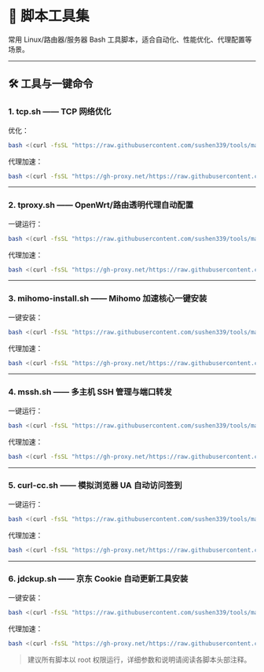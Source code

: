 

# 🚀 脚本工具集

常用 Linux/路由器/服务器 Bash 工具脚本，适合自动化、性能优化、代理配置等场景。

---

## 🛠️ 工具与一键命令

### 1. tcp.sh  —— TCP 网络优化
优化：

```bash
bash <(curl -fsSL "https://raw.githubusercontent.com/sushen339/tools/main/tcp.sh") 1
```

代理加速：

```bash
bash <(curl -fsSL "https://gh-proxy.net/https://raw.githubusercontent.com/sushen339/tools/main/tcp.sh") 1
```


---

### 2. tproxy.sh  —— OpenWrt/路由透明代理自动配置
一键运行：

```bash
bash <(curl -fsSL "https://raw.githubusercontent.com/sushen339/tools/main/tproxy.sh")
```

代理加速：

```bash
bash <(curl -fsSL "https://gh-proxy.net/https://raw.githubusercontent.com/sushen339/tools/main/tproxy.sh")
```

---

### 3. mihomo-install.sh  —— Mihomo 加速核心一键安装
一键安装：

```bash
bash <(curl -fsSL "https://raw.githubusercontent.com/sushen339/tools/main/mihomo-install.sh")
```

代理加速：

```bash
bash <(curl -fsSL "https://gh-proxy.net/https://raw.githubusercontent.com/sushen339/tools/main/mihomo-install.sh")
```

---

### 4. mssh.sh  —— 多主机 SSH 管理与端口转发
一键运行：

```bash
bash <(curl -fsSL "https://raw.githubusercontent.com/sushen339/tools/main/mssh.sh")
```

代理加速：

```bash
bash <(curl -fsSL "https://gh-proxy.net/https://raw.githubusercontent.com/sushen339/tools/main/mssh.sh")
```

---

### 5. curl-cc.sh  —— 模拟浏览器 UA 自动访问签到
一键运行：

```bash
bash <(curl -fsSL "https://raw.githubusercontent.com/sushen339/tools/main/curl-cc.sh")
```

代理加速：

```bash
bash <(curl -fsSL "https://gh-proxy.net/https://raw.githubusercontent.com/sushen339/tools/main/curl-cc.sh")
```

---

### 6. jdckup.sh  —— 京东 Cookie 自动更新工具安装

一键安装：

```bash
bash <(curl -fsSL "https://raw.githubusercontent.com/sushen339/tools/main/jdckup.sh")
```

代理加速：

```bash
bash <(curl -fsSL "https://gh-proxy.net/https://raw.githubusercontent.com/sushen339/tools/main/jdckup.sh")
```

> 建议所有脚本以 root 权限运行，详细参数和说明请阅读各脚本头部注释。
